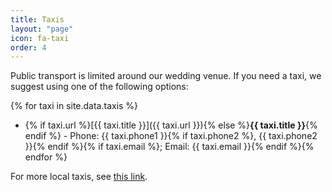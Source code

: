```yaml
---
title: Taxis
layout: "page"
icon: fa-taxi
order: 4
---
```


Public transport is limited around our wedding venue. If you need a taxi, we suggest using one of the following options:

{% for taxi in site.data.taxis %}
* {% if taxi.url %}[{{ taxi.title }}]({{ taxi.url }}){% else %}**{{ taxi.title }}**{% endif %} -    Phone: {{ taxi.phone1 }}{% if taxi.phone2 %}, {{ taxi.phone2 }}{% endif %}{% if taxi.email %};  Email: {{ taxi.email }}{% endif %}{% endfor %}

For more local taxis, see [this link](https://www.thomsonlocal.com/Taxis/in/Winterbourne-Avon/).